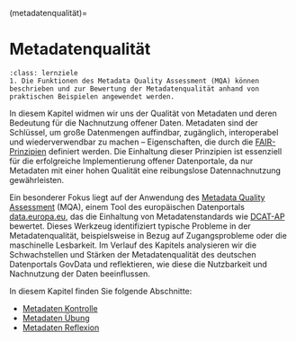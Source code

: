 (metadatenqualität)=
# Metadatenqualität


```{admonition} Metadatenqualität
:class: lernziele
1. Die Funktionen des Metadata Quality Assessment (MQA) können beschrieben und zur Bewertung der Metadatenqualität anhand von praktischen Beispielen angewendet werden.
```

In diesem Kapitel widmen wir uns der Qualität von Metadaten und deren Bedeutung für die Nachnutzung offener Daten. Metadaten sind der Schlüssel, um große Datenmengen auffindbar, zugänglich, interoperabel und wiederverwendbar zu machen – Eigenschaften, die durch die <a href="https://quadriga-dk.github.io/Tabelle-Fallstudie-1/Markdown/3_1_FairPrinzipien.html" class="external-link" target="_blank">FAIR-Prinzipien</a> definiert werden. Die Einhaltung dieser Prinzipien ist essenziell für die erfolgreiche Implementierung offener Datenportale, da nur Metadaten mit einer hohen Qualität eine reibungslose Datennachnutzung gewährleisten.

Ein besonderer Fokus liegt auf der Anwendung des <a href="https://data.europa.eu/mqa/methodology?locale=de" class="external-link" target="_blank">Metadata Quality Assessment</a> (MQA), einem Tool des europäischen Datenportals <a href="https://data.europa.eu/de" class="external-link" target="_blank">data.europa.eu</a>, das die Einhaltung von Metadatenstandards wie <a href="https://op.europa.eu/de/web/eu-vocabularies/dcat-ap" class="external-link" target="_blank">DCAT-AP</a> bewertet. Dieses Werkzeug identifiziert typische Probleme in der Metadatenqualität, beispielsweise in Bezug auf Zugangsprobleme oder die maschinelle Lesbarkeit. Im Verlauf des Kapitels analysieren wir die Schwachstellen und Stärken der Metadatenqualität des deutschen Datenportals GovData und reflektieren, wie diese die Nutzbarkeit und Nachnutzung der Daten beeinflussen.

In diesem Kapitel finden Sie folgende Abschnitte: 

- [Metadaten Kontrolle](/Metadaten_Kontrolle.md)
- [Metadaten Übung](/Metadaten_Übung.md)
- [Metadaten Reflexion](/Metadaten_Reflexion.md)
